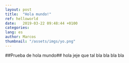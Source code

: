 ```yaml
---
layout: post
title:  "Hola mundo!"
ref: helloworld
date:   2019-03-22 09:48:44 +0100
categories:
lang: es
author: Marcos
thumbnail: "/assets/imgs/yo.png"
---
```


##Prueba de hola mundo##
hola jeje que tal bla bla bla bla 